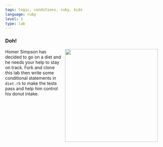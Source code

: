 ```yaml
---
tags: logic, conditions, ruby, kids
language: ruby
level: 1
type: lab
---
```


### Doh!
<img src="https://s3.amazonaws.com/after-school-assets/homer.gif" width="300px" align="right" hspace="10"> Homer Simpson has decided to go on a diet and he needs your help to stay on track. Fork and clone this lab then write some conditional statements in `diet.rb` to make the tests pass and help him control his donut intake. 
